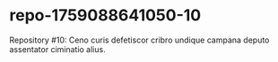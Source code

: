 # repo-1759088641050-10
Repository #10: Ceno curis defetiscor cribro undique campana deputo assentator ciminatio alius.
